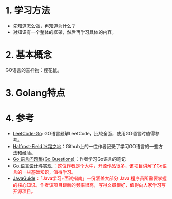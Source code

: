 <!--
 * @Author: JohnJeep
 * @Date: 2020-09-05 23:49:23
 * @EditTime: 2020-11-11 08:27:45
 * @LastEditTime: 2021-04-08 14:53:54
 * @LastEditors: Please set LastEditors
 * @Description: Go语言学习
 * 
-->

# 1. 学习方法
- 先知道怎么做，再知道为什么？
- 对知识有一个整体的框架，然后再学习具体的内容。

# 2. 基本概念
GO语言的吉祥物：樱花鼠。

# 3. Golang特点

# 4. 参考
- [LeetCode-Go](https://github.com/halfrost/LeetCode-Go): GO语言题解LeetCode，比较全面，使用GO语言时值得参考。
- [Halfrost-Field 冰霜之地](https://github.com/halfrost/Halfrost-Field)：Github上的一位作者记录了学习GO语言的一些方法和经验。
- [Go 语言问题集(Go Questions)](https://www.bookstack.cn/read/qcrao-Go-Questions/README.md)：作者学习Go语言的笔记
- <font color="red">[Go 语言设计与实现 ](https://draveness.me/golang/)：这位作者是个大牛，开源作品很多，该项目讲解了Go语言的一些基础知识，值得学习。</font>
- <font color="red">[JavaGuide](https://github.com/Snailclimb/JavaGuide)：「Java学习+面试指南」一份涵盖大部分 Java 程序员所需要掌握的核心知识。作者该项目跟新的频率很高，写得文章很好，值得向人家学习写开源项目。</font>